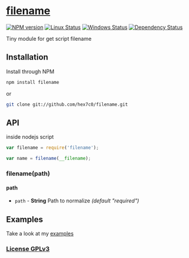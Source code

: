 # [filename](http://supergiovane.tk/#/filename)

[![NPM version](https://img.shields.io/npm/v/REPLACE.svg)](https://www.npmjs.com/package/REPLACE)
[![Linux Status](https://img.shields.io/travis/hex7c0/REPLACE.svg?label=linux)](https://travis-ci.org/hex7c0/REPLACE)
[![Windows Status](https://img.shields.io/appveyor/ci/hex7c0/REPLACE.svg?label=windows)](https://ci.appveyor.com/project/hex7c0/REPLACE)
[![Dependency Status](https://img.shields.io/david/hex7c0/REPLACE.svg)](https://david-dm.org/hex7c0/REPLACE)

Tiny module for get script filename

## Installation

Install through NPM

```bash
npm install filename
```
or
```bash
git clone git://github.com/hex7c0/filename.git
```

## API

inside nodejs script
```js
var filename = require('filename');

var name = filename(__filename);
```

### filename(path)

#### path

 - `path` - **String** Path to normalize *(default "required")*

## Examples

Take a look at my [examples](examples)

### [License GPLv3](LICENSE)
